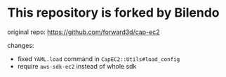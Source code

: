 # This repository is forked by Bilendo

original repo: https://github.com/forward3d/cap-ec2

changes:
- fixed `YAML.load` command in `CapEC2::Utils#load_config`
- require `aws-sdk-ec2` instead of whole sdk
